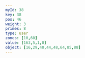 ```yaml
---
myId: 38
key: 38
pos: 46
weight: 3
primes: 8
type: user
zones: [10,60]
value: [163,5,1,0]
object: [16,29,40,44,48,64,85,88]
---
```

